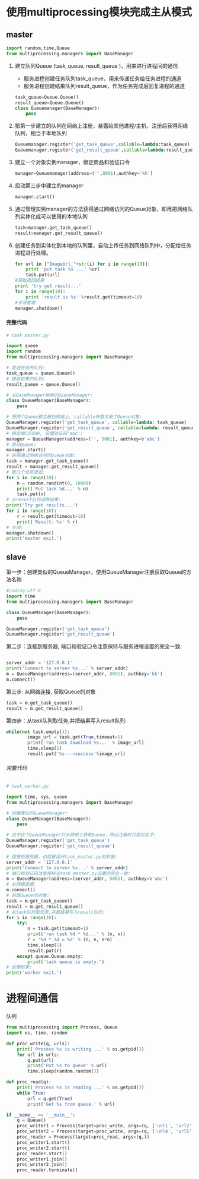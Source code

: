 # 使用multiprocessing模块完成主从模式



## master



```python
import random,time,Queue
from multiprocessing.managers import BaseManager
```



1. 建立队列Queue (task_queue, result_queue )，用来进行进程间的通信

   - 服务进程创建任务队列task_queue，用来传递任务给任务进程的通道
   - 服务进程创建结果队列result_queue，作为任务完成后回复进程的通道

   ```python
   task_queue=Queue.Queue()
   result_queue=Queue.Queue()
   class Queuemanager(BaseManager):
       pass
   ```

2. 把第一步建立的队列在网络上注册，暴露给其他进程/主机，注册后获得网络队列，相当于本地队列

   ```python
   Queuemanager.register('get_task_queue',callable=lambda:task_queue)
   Queuemanager.register('get_result_queue',callable=lambda:result_queue)
   ```

3. 建立一个对象实例manager，绑定商品和验证口令

   ```python
   manager=Queuemanager(address=('',8001),authkey='kk')
   ```

4. 启动第三步中建立的manager

   ```python
   manager.start()
   ```

5. 通过管理实例manager的方法获得通过网络访问的Queue对象，即再把网络队列实体化成可以使用的本地队列

   ```python
   task=manager.get_task_queue()
   result=manager.get_result_queue()
   ```

6. 创建任务到实体化到本地的队列里，自动上传任务到网络队列中，分配给任务进程进行处理。

   ```python
   for url in ["ImageUrl_"+str(i) for i in range(10)]:
       print 'put task %s ...' %url
       task.put(url) 
   #获取返回结果
   print 'try get result...'
   for i in range(10):
       print 'result is %s' %result.get(timeout=10)
   #关闭管理
   manager.shutdown()
   ```

#### 完整代码

```python
# task_master.py

import queue
import random
from multiprocessing.managers import BaseManager

# 发送任务的队列:
task_queue = queue.Queue()
# 接收结果的队列:
result_queue = queue.Queue()

# 从BaseManager继承的QueueManager:
class QueueManager(BaseManager):
    pass

# 把两个Queue都注册到网络上, callable参数关联了Queue对象:
QueueManager.register('get_task_queue', callable=lambda: task_queue)
QueueManager.register('get_result_queue', callable=lambda: result_queue)
# 绑定端口5000, 设置验证码'abc':
manager = QueueManager(address=('', 5001), authkey=b'abc')
# 启动Queue:
manager.start()
# 获得通过网络访问的Queue对象:
task = manager.get_task_queue()
result = manager.get_result_queue()
# 放几个任务进去:
for i in range(10):
    n = random.randint(0, 10000)
    print('Put task %d...' % n)
    task.put(n)
# 从result队列读取结果:
print('Try get results...')
for i in range(10):
    r = result.get(timeout=10)
    print('Result: %s' % r)
# 关闭:
manager.shutdown()
print('master exit.')
```



## slave

第一步：创建类似的QueueManager，使用QueueManager注册获取Queue的方法名称

```python
#coding:utf-8
import time
from multiprocessing.managers import BaseManager

class QueueManager(BaseManager):
    pass

QueueManager.register('get_task_queue')
QueueManager.register('get_result_queue')
```



第二步：连接到服务器, 端口和验证口令注意保持与服务进程设置的完全一致:

```python

server_addr = '127.0.0.1'
print('Connect to server %s...' % server_addr)
m = QueueManager(address=(server_addr, 8001), authkey='kk')
m.connect()
```



第三步: 从网络连接, 获取Queue的对象

```python
task = m.get_task_queue()
result = m.get_result_queue()
```



第四步：从task队列取任务,并把结果写入result队列:

```python
while(not task.empty()):
        image_url = task.get(True,timeout=5)
        print('run task download %s...' % image_url)
        time.sleep(1)
        result.put('%s--->success'%image_url)
```



###### 完整代码

```python
# task_worker.py

import time, sys, queue
from multiprocessing.managers import BaseManager

# 创建类似的QueueManager:
class QueueManager(BaseManager):
    pass

# 由于这个QueueManager只从网络上获取Queue，所以注册时只提供名字:
QueueManager.register('get_task_queue')
QueueManager.register('get_result_queue')

# 连接到服务器，也就是运行task_master.py的机器:
server_addr = '127.0.0.1'
print('Connect to server %s...' % server_addr)
# 端口和验证码注意保持与task_master.py设置的完全一致:
m = QueueManager(address=(server_addr, 5001), authkey=b'abc')
# 从网络连接:
m.connect()
# 获取Queue的对象:
task = m.get_task_queue()
result = m.get_result_queue()
# 从task队列取任务,并把结果写入result队列:
for i in range(10):
    try:
        n = task.get(timeout=1)
        print('run task %d * %d...' % (n, n))
        r = '%d * %d = %d' % (n, n, n*n)
        time.sleep(1)
        result.put(r)
    except queue.Queue.empty:
        print('task queue is empty.')
# 处理结束:
print('worker exit.')
```





# 进程间通信

队列

```python
from multiprocessing import Process, Queue
import os, time, random

def proc_write(q, urls):
    print('Process %s is writing ...' % os.getpid())
    for url in urls:
        q.put(url)
        print('Put %s to queue' % url)
        time.sleep(random.random())

def proc_read(q):
    print('Process %s is reading ...' % os.getpid())
    while True:
        url = q.get(True)
        print('Get %s from queue.' % url)

if __name__ == '__main__':
    q = Queue()
    proc_writer1 = Process(target=proc_write, args=(q, ['url1', 'url2', 'url3']))
    proc_writer2 = Process(target=proc_write, args=(q, ['url4', 'url5', 'url6']))
    proc_reader = Process(target=proc_read, args=(q,))
    proc_writer1.start()
    proc_writer2.start()
    proc_reader.start()
    proc_writer1.join()
    proc_writer2.join()
    proc_reader.terminate()
```

